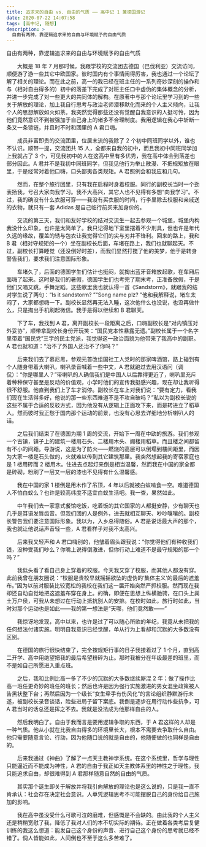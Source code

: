 ```yaml
---
title: 追求来的自由 vs. 自由的气质 —— 高中记 1 兼德国游记
date: 2020-07-22 14:07:58
tags: [高中记, 随想]
description: >
  自由有两种，靠逻辑追求来的自由与环境赋予的自由气质
---
```


自由有两种，靠逻辑追求来的自由与环境赋予的自由气质
<!--more-->
　　大概是 18 年 7 月那时候，我跟学校的交流团去德国（巴伐利亚）交流访问，顺便游了游一些其它中欧国家。彼时国内有个事情闹得厉害，我也通过一个论坛了解了相关的理论。而在此之前，高一的我已经在班主任的一系列奇妙深刻的操作和与（相对自由得多的）初中的落差下完成了对班主任口中虚伪的集体概念的分析，并进一步完成了对一些更大的共同体的解构。在原著中与那个论坛里学习到的一些关于解放的理论，加上我自行思考与政治老师潜移默化而来的个人主义倾向，让我个人的思想解放如火如荼。我突然觉得那些还没有觉醒自我意识的人挺可怜，因为他们竟然意识不到被强加于自己身上的诸多不合理制度。我用逻辑在我心中斩断一条又一条锁链，并且时不时和团里的 A 君口嗨。

　　成员非富即贵的交流团里，位居末流的我除了 2 个初中同班同学以外，谁也不认识。顺带一提，交流团共 15 人，全都来自我的初中，而且我初中同班同学加上我就占了 3 个，可见我初中的人在这高中里有多优秀，我在高中体会到落差也部分因此。A 君并不是我初中同班同学，但我见他行为举止散漫、不把规矩放在眼里，于是经常对着他口嗨，口头鄙夷各类规矩。A 君照例会和我应和几句。

　　然而，在整个旅行团里，只有我在启程时身着校服。同行的副校长当时一个劲表扬我，号召大家向我学习。我不大高兴，其它人也不见得有多想“向我学习”。不过，我的确没有什么衣服可穿——我没有买衣服的时间，行李里除去校服和亲戚送的衣物，就只有一套 Adidas 是自己临行前买来加身价的。

　　交流的第三天，我们和友好学校的结对交流生一起去参观一个城堡，城堡内构我没什么印象，也许是太简单了。我只记得地下室里摆着不少刑具，但也许是年代久远的缘故，覆盖的锈与包衣让我觉得它们的尖与刃并不锋利。回来的路上，我和 B 君（相对守规矩的一个）坐在副校长后面，车堵在路上，我们也就聊起天。不过，副校长打算睡觉（还没倒好时差），而我们显然打搅了他的美梦，他于是转身警告我们，要求我们注意国际形象。

　　车堵久了，后面的德国学生们估计也挺闷，就掏出蓝牙音箱放起歌，在车厢后面嗨了起来。这时是我们的暑假，德国学生们也考完了期末考，正准备放假，于是他们又唱又跳，手舞足蹈。这些歌里我也就认得一首《Sandstorm》，就跟我的结对学生说了两句：“Is it sandstorm? ”“Song name plz? ”他和我解释说，堵车太闷了，大家都想嗨一下。副校长显然再无法入睡，这次他什么也没说，也没再做什么，只是掏出手机刷起微信。我于是得以继续和 B 君聊天。

　　下了车，我找到 A 君，离开副校长一段距离之后，口嗨副校长是“对内镇压对外妥协”，顺带拿副校长身份开玩笑：“国民党本性暴露无遗。”副校长属于一个名字里带着“国民党”三字的民主党派，我觉得这一政治面貌为他带来了我高中的副职。A 君也就和道：“治不了外国人还治不了你吗？”

　　后来我们去了慕尼黑，参观元首改组国社工人党时的那家啤酒馆，路上碰到有个人随身带着大喇叭，喇叭录音喊着一些中文，A 君就跑过去用汉语问（调侃）：“你是哪里人？”带喇叭的人确信我们是中国人以后靠得更近了，喇叭里充斥着种种保守甚至是反动的价值观，小学时他们的宣传我挺感兴趣，现在却让我听得很不舒服。他直到我们上了车才消停。副校长在车上对我们说：“要有定力，看我们现在生活得多好，他说的那一些东西难道不是不攻自破吗？”私以为副校长说的这些不属于合适的反驳方式，因为他没有从逻辑上正面攻下来，而是转进立了稻草人。然而彼时我正愁于国内那个运动的前景，也没有心思去详细地分析喇叭人的话。

　　之后我们结束了在德国为期 1 周的交流，开始下一周在中欧的旅游。我们参观一个古镇，镇子上的建筑一楼用石头、二楼用木头、阁楼用稻草。而且楼之间都留有不小的间距。导游说，这是为了防火——燃烧的高层可以倒塌到楼间距里，而因为大家一楼是石头做的，火就难以传到其它建筑那里。我突然想起我的寄宿家庭也是 1 楼用砖而 2 楼用木。住进去点起灯来倒是相当温馨，然而我在中国的家全都是砖砌，粉刷了一层又一层的漆也不见得有什么温馨感。

　　我在中国的家 1 楼倒是用木作了吊顶，4 年以后就被白蚁啃食一空。难道德国人不怕白蚁么？也许是较高纬度不适宜白蚁生活吧。我一查，果然如此。

　　中午我们去一家意式餐馆吃饭，吃着饭的其它国家的人都挺安静，少有聊天也几乎是耳语发唇齿音。但我们团的人是例外，进去就相互聊天、吵吵嚷嚷的。副校长警告我们要注意国际形象。我以为，入乡总得随俗。A 君是说话最大声的那个，我也就让他说话声音轻一些，A 君看样子对我不太高兴。

　　后来我又轻声和 A 君口嗨别的，他皱着眉头跟我说：“你觉得他们有种收我们钱，没种受我们吵么？你嘴上说得倒激进，但你行动上难道不是最守规矩的那一个吗？”

　　我低头看了看自己身上穿着的校服。今天我又穿了校服，而其他人都没有穿。此前我曾在朋友圈说：“校服是贵校早就摇摇欲坠的虚伪的‘集体主义’的最后的遮羞布。”因为以前对服装比较宽松的我校在我们这一届开始突然严抓校服。然而现在我却还自动自觉地把这遮羞布穿在身上。的确，即便在思想上纵横驰骋，在口头上粪土万户侯，可我从未想过在行动上抵抗别人的安排。在校时如此，旅行时如此，当时对那个运动也是如此——我的第一想法是“天哪，他们竟然敢——”

　　我惊讶地发现，高中以来，也许是过了可以随心所欲的年纪，我竟从未把我的任何想法付诸实施。明明自我意识已经觉醒，单从行为上看却和沉默的大多数没有区别。

　　在德国的旅行很快结束了，完全按规矩行事的日子我接着过了 1 个月，直到高二开学、高中用绝望把我的最后希望粉碎为止。那时我被分在年级最差的班里，而不是如自己所愿进入重点班。

　　之后，我和比例比高一多了不少的沉默的大多数继续厮混 2 年；做了操作比高一班任更奇妙的班任的班长；然后也许是因为强行实施激进的男女混坐政策被人告黑状整下台；再然后因为一个级长“女生牵手有伤风化”的言论组织静默游行未遂，被副校长录音谈话，险些进局子留下案底。我倒是逐步在用行动作些抗争，可 A 君当时的话总还是挥之不去。我就是没法成为他那样自由的人。

　　然后我明白了。自由于我而言是要用逻辑争取的东西，于 A 君这样的人却是一种气质。他从小就在比我自由得多的环境里长大，根本不需要去争取什么自由。他只需要随意言论、行动，因为他随口说的就是自由的，他随便做的也同样是自由的。

　　后来我通过《神曲》了解了一点天主教神学系统。在这个系统里，哲学与理性只能逼近而不能成为神性，A 君的自由于我正如天主教体系里的神性之于理性。我只能追求自由，却很难得到 A 君那样随意自然的自由的气质。

　　其实那个诞生即关于解放并将我引向解放的理论也是这么说的，只是我一直不肯承认：社会存在决定社会意识。人单凭逻辑思考不可能摆脱自己的身份给自己施加的影响。

　　我在高中虽没受什么可歌可泣的磨难，但感慨是不会缺的。由此我的个人主义还是稍稍宽慰了我，降低了我对人们的本不切实际的期待。正在做着各类考后复健训练的我这么想道：能发自己这个身份的声音、进行自己这个身份的思考就已经不错了。倘人皆能如此，人间倒也不至于这么多苦难了。
